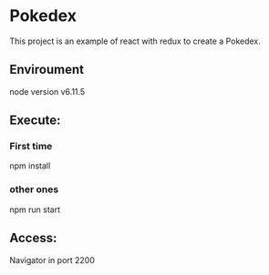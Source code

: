 # Pokedex
This project is an example of react with redux to create a Pokedex.

## Enviroument
node version v6.11.5

## Execute:

### First time
npm install


### other ones
npm run start

## Access:

Navigator in port 2200

